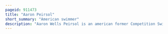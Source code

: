 ```yaml
---
pageid: 911473
title: "Aaron Peirsol"
short_summary: "American swimmer"
description: "Aaron Wells Peirsol is an american former Competition Swimmer and backstroke Specialist who is a former World Champion and World Record-Holder. He is a three-time Olympian and seven-time Olympic medalist. He currently holds the World Record in the 200 Meters backstroke. In february 2011 Peirsol announced his Retirement saying that I ended up doing Everything I set out to do."
---
```


